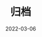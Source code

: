 ---
title: 归档
date: 2022-03-06
layout: archives
slug: archives
menu:
    main:
        weight: 1
        params: 
            icon: archives
---